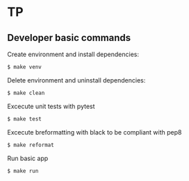 # TP

## Developer basic commands

Create environment and install dependencies:

``` bash
$ make venv
```

Delete environment and uninstall dependencies:

``` bash
$ make clean
```

Excecute unit tests with pytest

``` bash
$ make test
```

Excecute breformatting with black to be compliant with pep8

``` bash
$ make reformat
```

Run basic app

``` bash
$ make run
```
